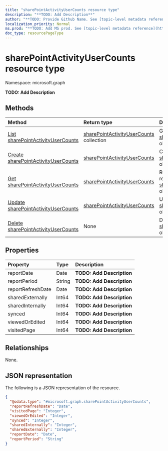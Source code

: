 ```yaml
---
title: "sharePointActivityUserCounts resource type"
description: "**TODO: Add Description**"
author: "**TODO: Provide Github Name. See [topic-level metadata reference](https://msgo.azurewebsites.net/add/document/guidelines/metadata.html#topic-level-metadata)**"
localization_priority: Normal
ms.prod: "**TODO: Add MS prod. See [topic-level metadata reference](https://msgo.azurewebsites.net/add/document/guidelines/metadata.html#topic-level-metadata)**"
doc_type: resourcePageType
---
```


# sharePointActivityUserCounts resource type

Namespace: microsoft.graph

**TODO: Add Description**

## Methods
|Method|Return type|Description|
|:---|:---|:---|
|[List sharePointActivityUserCounts](../api/sharepointactivityusercounts-list.md)|[sharePointActivityUserCounts](../resources/sharepointactivityusercounts.md) collection|Get a list of the [sharePointActivityUserCounts](../resources/sharepointactivityusercounts.md) objects and their properties.|
|[Create sharePointActivityUserCounts](../api/sharepointactivityusercounts-create.md)|[sharePointActivityUserCounts](../resources/sharepointactivityusercounts.md)|Create a new [sharePointActivityUserCounts](../resources/sharepointactivityusercounts.md) object.|
|[Get sharePointActivityUserCounts](../api/sharepointactivityusercounts-get.md)|[sharePointActivityUserCounts](../resources/sharepointactivityusercounts.md)|Read the properties and relationships of a [sharePointActivityUserCounts](../resources/sharepointactivityusercounts.md) object.|
|[Update sharePointActivityUserCounts](../api/sharepointactivityusercounts-update.md)|[sharePointActivityUserCounts](../resources/sharepointactivityusercounts.md)|Update the properties of a [sharePointActivityUserCounts](../resources/sharepointactivityusercounts.md) object.|
|[Delete sharePointActivityUserCounts](../api/sharepointactivityusercounts-delete.md)|None|Deletes a [sharePointActivityUserCounts](../resources/sharepointactivityusercounts.md) object.|

## Properties
|Property|Type|Description|
|:---|:---|:---|
|reportDate|Date|**TODO: Add Description**|
|reportPeriod|String|**TODO: Add Description**|
|reportRefreshDate|Date|**TODO: Add Description**|
|sharedExternally|Int64|**TODO: Add Description**|
|sharedInternally|Int64|**TODO: Add Description**|
|synced|Int64|**TODO: Add Description**|
|viewedOrEdited|Int64|**TODO: Add Description**|
|visitedPage|Int64|**TODO: Add Description**|

## Relationships
None.

## JSON representation
The following is a JSON representation of the resource.
<!-- {
  "blockType": "resource",
  "keyProperty": "id",
  "@odata.type": "microsoft.graph.sharePointActivityUserCounts",
  "baseType": "",
  "openType": false
}
-->
``` json
{
  "@odata.type": "#microsoft.graph.sharePointActivityUserCounts",
  "reportRefreshDate": "Date",
  "visitedPage": "Integer",
  "viewedOrEdited": "Integer",
  "synced": "Integer",
  "sharedInternally": "Integer",
  "sharedExternally": "Integer",
  "reportDate": "Date",
  "reportPeriod": "String"
}
```

